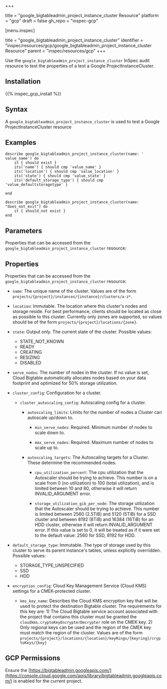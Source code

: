 +++

title = "google_bigtableadmin_project_instance_cluster Resource"
platform = "gcp"
draft = false
gh_repo = "inspec-gcp"


[menu.inspec]

title = "google_bigtableadmin_project_instance_cluster"
identifier = "inspec/resources/gcp/google_bigtableadmin_project_instance_cluster Resource"
parent = "inspec/resources/gcp"
+++

Use the `google_bigtableadmin_project_instance_cluster` InSpec audit resource to test the properties of a test a Google ProjectInstanceCluster.

## Installation
{{% inspec_gcp_install %}}

## Syntax
A `google_bigtableadmin_project_instance_cluster` is used to test a Google ProjectInstanceCluster resource

## Examples
```
describe google_bigtableadmin_project_instance_cluster(name: ' value_name') do
	it { should exist }
	its('name') { should cmp 'value_name' }
	its('location') { should cmp 'value_location' }
	its('state') { should cmp 'value_state' }
	its('default_storage_type') { should cmp 'value_defaultstoragetype' }

end

describe google_bigtableadmin_project_instance_cluster(name: "does_not_exit") do
	it { should_not exist }
end
```

## Parameters
Properties that can be accessed from the `google_bigtableadmin_project_instance_cluster` resource:

## Properties
Properties that can be accessed from the `google_bigtableadmin_project_instance_cluster` resource:


  * `name`: The unique name of the cluster. Values are of the form `projects/{project}/instances/{instance}/clusters/a-z*`.

  * `location`: Immutable. The location where this cluster's nodes and storage reside. For best performance, clients should be located as close as possible to this cluster. Currently only zones are supported, so values should be of the form `projects/{project}/locations/{zone}`.

  * `state`: Output only. The current state of the cluster.
  Possible values:
    * STATE_NOT_KNOWN
    * READY
    * CREATING
    * RESIZING
    * DISABLED

  * `serve_nodes`: The number of nodes in the cluster. If no value is set, Cloud Bigtable automatically allocates nodes based on your data footprint and optimized for 50% storage utilization.

  * `cluster_config`: Configuration for a cluster.

    * `cluster_autoscaling_config`: Autoscaling config for a cluster.

      * `autoscaling_limits`: Limits for the number of nodes a Cluster can autoscale up/down to.

        * `min_serve_nodes`: Required. Minimum number of nodes to scale down to.

        * `max_serve_nodes`: Required. Maximum number of nodes to scale up to.

      * `autoscaling_targets`: The Autoscaling targets for a Cluster. These determine the recommended nodes.

        * `cpu_utilization_percent`: The cpu utilization that the Autoscaler should be trying to achieve. This number is on a scale from 0 (no utilization) to 100 (total utilization), and is limited between 10 and 80, otherwise it will return INVALID_ARGUMENT error.

        * `storage_utilization_gib_per_node`: The storage utilization that the Autoscaler should be trying to achieve. This number is limited between 2560 (2.5TiB) and 5120 (5TiB) for a SSD cluster and between 8192 (8TiB) and 16384 (16TiB) for an HDD cluster, otherwise it will return INVALID_ARGUMENT error. If this value is set to 0, it will be treated as if it were set to the default value: 2560 for SSD, 8192 for HDD.

  * `default_storage_type`: Immutable. The type of storage used by this cluster to serve its parent instance's tables, unless explicitly overridden.
  Possible values:
    * STORAGE_TYPE_UNSPECIFIED
    * SSD
    * HDD

  * `encryption_config`: Cloud Key Management Service (Cloud KMS) settings for a CMEK-protected cluster.

    * `kms_key_name`: Describes the Cloud KMS encryption key that will be used to protect the destination Bigtable cluster. The requirements for this key are: 1) The Cloud Bigtable service account associated with the project that contains this cluster must be granted the `cloudkms.cryptoKeyEncrypterDecrypter` role on the CMEK key. 2) Only regional keys can be used and the region of the CMEK key must match the region of the cluster. Values are of the form `projects/{project}/locations/{location}/keyRings/{keyring}/cryptoKeys/{key}`


## GCP Permissions

Ensure the [https://bigtableadmin.googleapis.com/](https://console.cloud.google.com/apis/library/bigtableadmin.googleapis.com/) is enabled for the current project.

